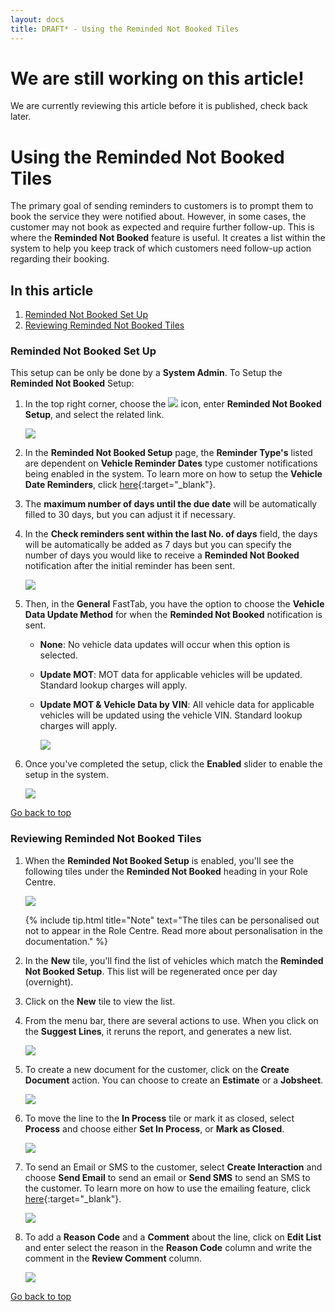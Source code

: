 ```yaml
---
layout: docs
title: DRAFT* - Using the Reminded Not Booked Tiles
---
```


<a name="top"></a>

# We are still working on this article!
We are currently reviewing this article before it is published, check back later.

# Using the Reminded Not Booked Tiles
The primary goal of sending reminders to customers is to prompt them to book the service they were notified about. However, in some cases, the customer may not book as expected and require further follow-up. This is where the **Reminded Not Booked** feature is useful. It creates a list within the system to help you keep track of which customers need follow-up action regarding their booking.

## In this article
1. [Reminded Not Booked Set Up](#reminded-not-booked-set-up)
2. [Reviewing Reminded Not Booked Tiles](#reviewing-reminded-not-booked-tiles)

### Reminded Not Booked Set Up
This setup can be only be done by a **System Admin**. To Setup the **Reminded Not Booked** Setup:
1. In the top right corner, choose the ![](media/search_icon.png) icon, enter **Reminded Not Booked Setup**, and select the related link.

   ![](media/garagehive-reminded-not-booked-setup1.png)

2. In the **Reminded Not Booked Setup** page, the **Reminder Type's** listed are dependent on **Vehicle Reminder Dates** type customer notifications being enabled in the system. To learn more on how to setup the **Vehicle Date Reminders**, click [here](/docs/garagehive-vehicle-date-reminders.html){:target="_blank"}.
3. The **maximum number of days until the due date** will be automatically filled to 30 days, but you can adjust it if necessary. 
4. In the **Check reminders sent within the last No. of days** field, the days will be automatically be added as 7 days but you can specify the number of days you would like to receive a **Reminded Not Booked** notification after the initial reminder has been sent.

   ![](media/garagehive-reminded-not-booked-setup2.png)

5. Then, in the **General** FastTab, you have the option to choose the **Vehicle Data Update Method** for when the **Reminded Not Booked** notification is sent.
   - **None**: No vehicle data updates will occur when this option is selected.
   - **Update MOT**: MOT data for applicable vehicles will be updated. Standard lookup charges will apply.
   - **Update MOT & Vehicle Data by VIN**: All vehicle data for applicable vehicles will be updated using the vehicle VIN. Standard lookup charges will apply. 

      ![](media/garagehive-reminded-not-booked-setup3.png)

6. Once you've completed the setup, click the **Enabled** slider to enable the setup in the system.

   ![](media/garagehive-reminded-not-booked-setup4.png)


[Go back to top](#top)

### Reviewing Reminded Not Booked Tiles
1. When the **Reminded Not Booked Setup** is enabled, you'll see the following tiles under the **Reminded Not Booked** heading in your Role Centre.

   ![](media/garagehive-reminded-not-booked-tiles1.png)

   {% include tip.html title="Note" text="The tiles can be personalised out not to appear in the Role Centre. Read more about personalisation in the documentation." %}

2. In the **New** tile, you'll find the list of vehicles which match the **Reminded Not Booked Setup**. This list will be regenerated once per day (overnight).
3. Click on the **New** tile to view the list.
4. From the menu bar, there are several actions to use. When you click on the **Suggest Lines**, it reruns the report, and generates a new list.

   ![](media/garagehive-reminded-not-booked-tiles2.png)

5. To create a new document for the customer, click on the **Create Document** action. You can choose to create an **Estimate** or a **Jobsheet**.

   ![](media/garagehive-reminded-not-booked-tiles3.png)

6. To move the line to the **In Process** tile or mark it as closed, select **Process** and choose either **Set In Process**, or **Mark as Closed**.

   ![](media/garagehive-reminded-not-booked-tiles4.png)

7. To send an Email or SMS to the customer, select **Create Interaction** and choose **Send Email** to send an email or **Send SMS** to send an SMS to the customer. To learn more on how to use the emailing feature, click [here](/docs/garagehive-using-emailing-feature.html#using-the-emailing-feature){:target="_blank"}.

   ![](media/garagehive-reminded-not-booked-tiles5.png)

8. To add a **Reason Code** and a **Comment** about the line, click on **Edit List** and enter select the reason in the **Reason Code** column and write the comment in the **Review Comment** column.

   ![](media/garagehive-reminded-not-booked-tiles6.png)


[Go back to top](#top)

